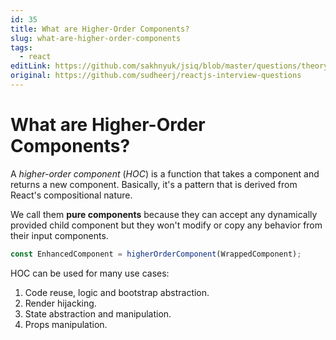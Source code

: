 ```yaml
---
id: 35
title: What are Higher-Order Components?
slug: what-are-higher-order-components
tags:
  - react
editLink: https://github.com/sakhnyuk/jsiq/blob/master/questions/theory/react/35.md
original: https://github.com/sudheerj/reactjs-interview-questions
---
```


# What are Higher-Order Components?

A _higher-order component_ (_HOC_) is a function that takes a component and returns a new component. Basically, it's a pattern that is derived from React's compositional nature.

We call them **pure components** because they can accept any dynamically provided child component but they won't modify or copy any behavior from their input components.

```javascript
const EnhancedComponent = higherOrderComponent(WrappedComponent);
```

HOC can be used for many use cases:

1. Code reuse, logic and bootstrap abstraction.
2. Render hijacking.
3. State abstraction and manipulation.
4. Props manipulation.